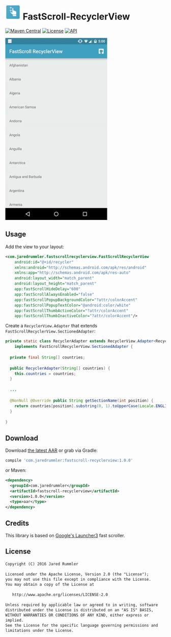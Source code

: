 # ![image](./app/src/main/res/mipmap-mdpi/ic_launcher.png) FastScroll-RecyclerView 

[![Maven Central](https://maven-badges.herokuapp.com/maven-central/com.jaredrummler/fastscroll-recyclerview/badge.svg)](https://maven-badges.herokuapp.com/maven-central/com.jaredrummler/fastscroll-recyclerview) [![License](http://img.shields.io/:license-apache-blue.svg)](LICENSE) [![API](https://img.shields.io/badge/API-11%2B-blue.svg?style=flat)](https://android-arsenal.com/api?level=14)


![DEMO GIF](art/demo.gif "DEMO")

Usage
-----

Add the view to your layout:

```xml
<com.jaredrummler.fastscrollrecyclerview.FastScrollRecyclerView
    android:id="@+id/recycler"
    xmlns:android="http://schemas.android.com/apk/res/android"
    xmlns:app="http://schemas.android.com/apk/res-auto"
    android:layout_width="match_parent"
    android:layout_height="match_parent"
    app:fastScrollHideDelay="600"
    app:fastScrollAlwaysEnabled="false"
    app:fastScrollPopupBackgroundColor="?attr/colorAccent"
    app:fastScrollPopupTextColor="@android:color/white"
    app:fastScrollThumbActiveColor="?attr/colorAccent"
    app:fastScrollThumbInactiveColor="?attr/colorAccent"/>
```

Create a `RecyclerView.Adapter` that extends `FastScrollRecyclerView.SectionedAdapter`:

```java
private static class RecyclerAdapter extends RecyclerView.Adapter<RecyclerAdapter.ViewHolder>
    implements FastScrollRecyclerView.SectionedAdapter {

  private final String[] countries;

  public RecyclerAdapter(String[] countries) {
    this.countries = countries;
  }

  ...

  @NonNull @Override public String getSectionName(int position) {
    return countries[position].substring(0, 1).toUpperCase(Locale.ENGLISH);
  }

}
```

Download
--------

Download [the latest AAR](https://repo1.maven.org/maven2/com/jaredrummler/fastscroll-recyclerview/1.0.0/fastscroll-recyclerview-1.0.0.aar) or grab via Gradle:

```groovy
compile 'com.jaredrummler:fastscroll-recyclerview:1.0.0'
```
or Maven:
```xml
<dependency>
  <groupId>com.jaredrummler</groupId>
  <artifactId>fastscroll-recyclerview</artifactId>
  <version>1.0.0</version>
  <type>aar</type>
</dependency>
```

Credits
-------

This library is based on [Google's Launcher3](https://android.googlesource.com/platform/packages/apps/Launcher3/) fast scroller.

License
--------

    Copyright (C) 2016 Jared Rummler

    Licensed under the Apache License, Version 2.0 (the "License");
    you may not use this file except in compliance with the License.
    You may obtain a copy of the License at

       http://www.apache.org/licenses/LICENSE-2.0

    Unless required by applicable law or agreed to in writing, software
    distributed under the License is distributed on an "AS IS" BASIS,
    WITHOUT WARRANTIES OR CONDITIONS OF ANY KIND, either express or implied.
    See the License for the specific language governing permissions and
    limitations under the License.
